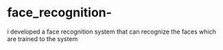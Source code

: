 # face_recognition-
i developed a face recognition system that can recognize the faces which are trained to the system 
